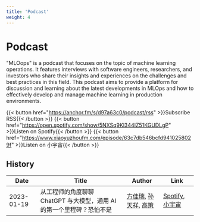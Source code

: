 ```yaml
---
title: 'Podcast'
weight: 4
---
```


# Podcast

"MLOops" is a podcast that focuses on the topic of machine learning operations. It features interviews with software engineers, researchers, and investors who share their insights and experiences on the challenges and best practices in this field. This podcast aims to provide a platform for discussion and learning about the latest developments in MLOps and how to effectively develop and manage machine learning in production environments.

{{< button href="https://anchor.fm/s/d97a63c0/podcast/rss" >}}Subscribe RSS{{< /button >}}
{{< button href="https://open.spotify.com/show/5NXSq9Kl344IZ51KGUDLgP" >}}Listen on Spotify{{< /button >}}
{{< button href="https://www.xiaoyuzhoufm.com/episode/63c7db546bcfd9410258029f" >}}Listen on 小宇宙{{< /button >}}

## History

|Date|Title|Author|Link|
|-|-|-|-|
|2023-01-19|从工程师的角度聊聊 ChatGPT 与大模型，通用 AI 的第一个里程碑？恐怕不是|[方佳瑞](https://github.com/feifeibear), [孙天祥](https://txsun1997.github.io/), [高策](https://github.com/gaocegege)|[Spotify](https://open.spotify.com/episode/35UAaahP7ZonKlpJYEg5Xj), [小宇宙](https://www.xiaoyuzhoufm.com/episode/63c7db546bcfd9410258029f)|

